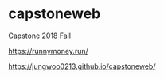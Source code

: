 # capstoneweb

Capstone 2018 Fall

https://runnymoney.run/

https://jungwoo0213.github.io/capstoneweb/
